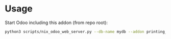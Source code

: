 # Usage

Start Odoo including this addon (from repo root):

```bash
python3 scripts/nix_odoo_web_server.py --db-name mydb --addon printing_simple_configuration
```
